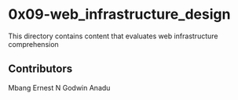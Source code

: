 # 0x09-web_infrastructure_design  
This directory contains content  that evaluates web infrastructure comprehension

## Contributors  
Mbang Ernest N
Godwin Anadu
